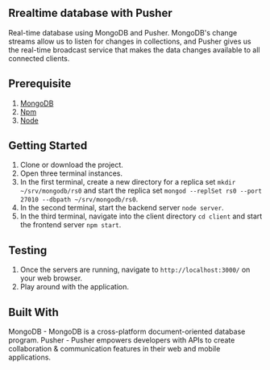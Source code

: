 


## Rrealtime database with Pusher

Real-time database using MongoDB and Pusher. MongoDB's change streams allow us to listen for changes in collections, and Pusher gives us the real-time broadcast service that makes the data changes available to all connected clients.

## Prerequisite
1. [MongoDB]('https://www.mongodb.com/')
2. [Npm]('https://www.npmjs.com')
3. [Node]('https://nodejs.org')

## Getting Started

1. Clone or download the project.
2. Open three terminal instances.
3. In the first terminal, create a new directory for a replica set `mkdir ~/srv/mongodb/rs0` and start the replica set `mongod --replSet rs0 --port 27010 --dbpath ~/srv/mongodb/rs0`.
4. In the second terminal, start the backend server `node server`.
5. In the third terminal, navigate into the client directory `cd client` and start the frontend server `npm start`.

## Testing
1. Once the servers are running, navigate to `http://localhost:3000/` on your web browser.
2. Play around with the application.

## Built With
MongoDB - MongoDB is a cross-platform document-oriented database program.
Pusher - Pusher empowers developers with APIs to create collaboration & communication features in their web and mobile applications.
